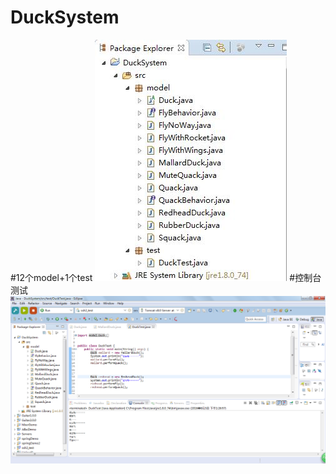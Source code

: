 # DuckSystem
#12个model+1个test
![image](https://github.com/icermm/DuckSystem/blob/master/2.jpg)
#控制台测试
![image](https://github.com/icermm/DuckSystem/blob/master/1.png)
